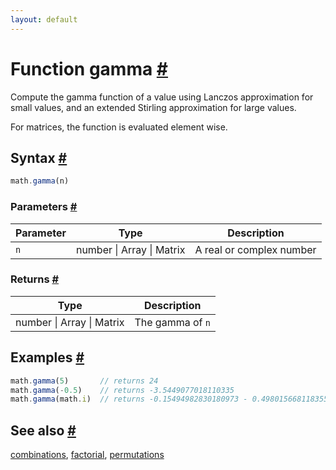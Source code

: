 ```yaml
---
layout: default
---
```


<!-- Note: This file is automatically generated from source code comments. Changes made in this file will be overridden. -->

<h1 id="function-gamma">Function gamma <a href="#function-gamma" title="Permalink">#</a></h1>

Compute the gamma function of a value using Lanczos approximation for
small values, and an extended Stirling approximation for large values.

For matrices, the function is evaluated element wise.


<h2 id="syntax">Syntax <a href="#syntax" title="Permalink">#</a></h2>

```js
math.gamma(n)
```

<h3 id="parameters">Parameters <a href="#parameters" title="Permalink">#</a></h3>

Parameter | Type | Description
--------- | ---- | -----------
`n` | number &#124; Array &#124; Matrix | A real or complex number

<h3 id="returns">Returns <a href="#returns" title="Permalink">#</a></h3>

Type | Description
---- | -----------
number &#124; Array &#124; Matrix | The gamma of `n`


<h2 id="examples">Examples <a href="#examples" title="Permalink">#</a></h2>

```js
math.gamma(5)       // returns 24
math.gamma(-0.5)    // returns -3.5449077018110335
math.gamma(math.i)  // returns -0.15494982830180973 - 0.49801566811835596i
```


<h2 id="see-also">See also <a href="#see-also" title="Permalink">#</a></h2>

[combinations](combinations.html),
[factorial](factorial.html),
[permutations](permutations.html)
